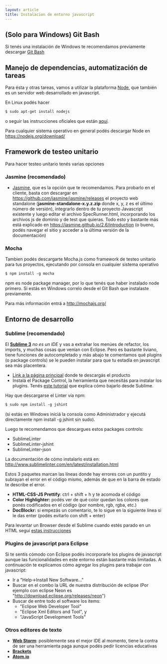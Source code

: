 ```yaml
---
layout: article
title: Instalacion de entorno javascript
---
```


(Solo para Windows) Git Bash
----------------------------
Si tenés una instalación de Windows te recomendamos previamente descargar [Git Bash](https://git-for-windows.github.io/)


Manejo de dependencias, automatización de tareas
------------------------------------------------

Para ésta y otras tareas, vamos a utilizar la plataforma [Node](https://nodejs.org/), que también es un servidor web desarrollado en javascript.

En Linux podés hacer

``` bash
$ sudo apt-get install nodejs
```

o seguir las instrucciones oficiales que están [aquí](https://github.com/nodejs/node/wiki).

Para cualquier sistema operativo en general podés descargar Node en <https://nodejs.org/download/>

Framework de testeo unitario
----------------------------

Para hacer testeo unitario tenés varias opciones

### Jasmine (recomendado)

-   [Jasmine](http://jasmine.github.io/), que es la opción que te recomendamos. Para probarlo en el cliente, basta con descargar en <https://github.com/jasmine/jasmine/releases> el proyecto web standalone (**jasmine-standalone-x.y.z.zip** donde x, y, z es el último número de versión), integrarlo dentro de tu proyecto Javascript existente y luego editar el archivo SpecRunner.html, incorporando los archivos js de dominio y de test que quieras. Todo esto y bastante más está explicado en <https://jasmine.github.io/2.6/introduction> (o bueno, podés navegar el sitio y acceder a la última versión de la documentación)

### Mocha

Tambien podés descargarte Mocha.js como framework de testeo unitario para tus proyectos, ejecutando por consola en cualquier sistema operativo

``` bash
$ npm install -g mocha
```

npm es node package manager, por lo que tenés que haber instalado node primero. Si estás en Windows correlo desde el Git Bash que instalaste previamente.

Para más información entrá a <http://mochajs.org/>

Entorno de desarrollo
---------------------

### Sublime (recomendado)

El [**Sublime 3**](https://www.sublimetext.com/) *no es un IDE* y vas a extrañar los menúes de refactor, los imports, y muchas cosas que venían con Eclipse. Pero es bastante liviano, tiene funciones de autocompletado y más abajo te comentamos qué plugins (o package controls) se le pueden instalar para que tu estadía en javascript sea más placentera.

-   [Link a la página principal](http://www.sublimetext.com/3) donde te descargás el producto
-   Instalá el Package Control, la herramienta que necesitás para instalar los plugins. Tenés [este tutorial](https://packagecontrol.io/installation) que explica cómo bajarlo desde Sublime.

Hay que descargarse el Linter vía npm:

``` bash
$ sudo npm install -g jshint
```

(si estás en Windows iniciá la consola como Administrador y ejecutá directamente npm install -g jshint sin sudo).

Luego te recomendamos que descargues estos packages controls:

-   SublimeLinter
-   SublimeLinter-jshint
-   SublimeLinter-json

La documentación de cómo instalarlo está en: <http://www.sublimelinter.com/en/latest/installation.html>

Estos 3 paquetes marcan las líneas donde hay errores con un puntito y subrayan el error en el código mismo, además de que en la barra de estado te describe el error.

-   **HTML-CSS-JS Prettify**: ctrl + shift + h y te acomoda el código
-   **Color Highlighter:** podés ver de qué color quedan los colores que ponés codificados en el código (por nombre, rgb, rgba, etc.)
-   **DocBlockr:** si empezás un comentario, te lo sigue en la siguiente línea si le das enter (podés evitarlo con shift + enter)

Para levantar un Browser desde el Sublime cuando estés parado en un HTML seguí [estas instrucciones](<http://michaelcrump.net/getting-sublime-3-to-launch-your-html-page-in-a-browser-with-a-key-combo/>)

### Plugins de javascript para Eclipse

Si te sentís cómodo con Eclipse podés incorporarle los plugins de javascript aunque las funcionalidades en este entorno están bastante más limitadas. A continuación te explicamos cómo agregar los plugins para trabajar con javascript:
-   Ir a "Help-&gt;Install New Software..."
-   Buscar en el combo la URL de nuestra distribución de eclipse (Por ejemplo con eclipse Neon es "<http://download.eclipse.org/releases/neon>")
-   Buscar de entre todo el software los items:
    -   "Eclipse Web Developer Tool"
    -   "Eclipse Xml Editors and Tool", y
    -   "JavaScript Development Tools"

### Otros editores de texto

-   [**Web Storm**](https://www.jetbrains.com/webstorm/): posiblemente sea el mejor IDE al momento, tiene la contra de ser una herramienta paga aunque podés pedir licencias educativas
-   [**Brackets**](http://brackets.io/)
-   [**Atom.io**](https://atom.io/)

